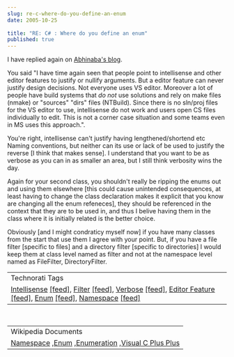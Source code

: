 ```yaml
---
slug: re-c-where-do-you-define-an-enum
date: 2005-10-25
 
title: "RE: C# : Where do you define an enum"
published: true
---
```

I have replied again on <a href="http://blogs.msdn.com/abhinaba/archive/2005/10/24/484120.aspx">Abhinaba's blog</a>. <p />You said "I have time again seen that people point to intellisense and other editor features to justify or nullify arguments. But a editor feature can never justify design decisions. Not everyone uses VS editor. Moreover a lot of people have build systems that _do not_ use solutions and rely on make files (nmake) or "sources" "dirs" files (NTBuild). Since there is no sln/proj files for the VS editor to use, intellisense do not work and users open CS files individually to edit. This is not a corner case situation and some teams even in MS uses this approach.". <p />You're right, intellisense can't justify having lengthened/shortend etc Naming conventions, but neither can its use or lack of be used to justify the reverse [I think that makes sense]. I understand that you want to be as verbose as you can in as smaller an area, but I still think verbosity wins the day. <p />Again for your second class, you shouldn't really be ripping the enums out and using them elsewhere [this could cause unintended consequences, at least having to change the class declaration makes it explicit that you know are changing all the enum refeneces], they should be referenced in the context that they are to be used in, and thus I belive having them in the class where it is initially related is the better choice. <p />Obviously [and I might condraticy myself now] if you have many classes from the start that use them I agree with your point. But, if you have a file filter [specific to files] and a directory filter [specific to directories] I would keep them at class level named as filter and not at the namespace level named as FileFilter, DirectoryFilter.<p /><table class="TechnoratiHead TagHeader">
<tr><td>Technorati Tags</td></tr>
<tr class="Technorati"><td>
<a href="https://paul.kinlan.me/tags/Intellisense" class="Tag" rel="tag">Intellisense</a> <a href="http://feeds.technorati.com/feed/posts/tag/Intellisense" class="Tag">[feed]</a>, <a href="https://paul.kinlan.me/tags/Filter" class="Tag" rel="tag">Filter</a> <a href="http://feeds.technorati.com/feed/posts/tag/Filter" class="Tag">[feed]</a>, <a href="https://paul.kinlan.me/tags/Verbose" class="Tag" rel="tag">Verbose</a> <a href="http://feeds.technorati.com/feed/posts/tag/Verbose" class="Tag">[feed]</a>, <a href="https://paul.kinlan.me/tags/Editor%20Feature" class="Tag" rel="tag">Editor Feature</a> <a href="http://feeds.technorati.com/feed/posts/tag/Editor%20Feature" class="Tag">[feed]</a>, <a href="https://paul.kinlan.me/tags/Enum" class="Tag" rel="tag">Enum</a> <a href="http://feeds.technorati.com/feed/posts/tag/Enum" class="Tag">[feed]</a>, <a href="https://paul.kinlan.me/tags/Namespace" class="Tag" rel="tag">Namespace</a> <a href="http://feeds.technorati.com/feed/posts/tag/Namespace" class="Tag">[feed]</a>
</td></tr>
</table><br /><table class="TechnoratiHead TagHeader">
<tr><td>Wikipedia Documents</td></tr>
<tr class="Technorati"><td>
<a href="http://en.wikipedia.org/wiki/Namespace">Namespace</a> ,<a href="http://en.wikipedia.org/wiki/Enum">Enum</a> ,<a href="http://en.wikipedia.org/wiki/Enumeration">Enumeration</a> ,<a href="http://en.wikipedia.org/wiki/Visual_C_Plus_Plus">Visual C Plus Plus</a>
</td></tr>
</table><div class="blogger-post-footer"><img class="posterous_download_image" src="https://blogger.googleusercontent.com/tracker/8109338-113027370400153153?l=www.kinlan.co.uk%2Findex.html" height="1" alt="" width="1" /></div>

